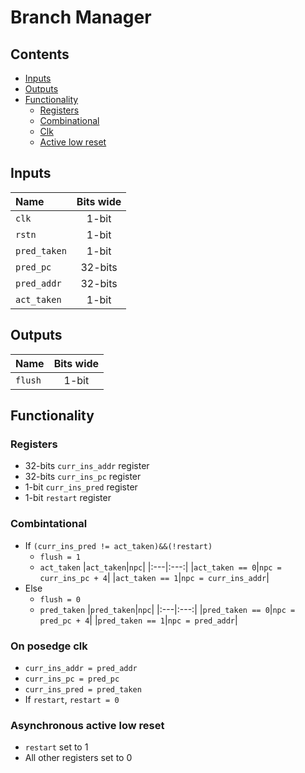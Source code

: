 # Branch Manager #

## Contents
* [Inputs](#inputs)
* [Outputs](#outputs)
* [Functionality](#functionality)
  * [Registers](#registers)
  * [Combinational](#combinational)
  * [Clk](#on-posedge-clk)
  * [Active low reset](#asynchronous-active-low-reset)

## Inputs
|Name|Bits wide|
|:---|:---:|
|```clk```|1-bit|
|```rstn```|1-bit|
|```pred_taken```|1-bit|
|```pred_pc```|32-bits|
|```pred_addr```|32-bits|
|```act_taken```|1-bit|

## Outputs
|Name|Bits wide|
|:---|:---:|
|```flush```|1-bit|

## Functionality
### Registers
  - 32-bits ```curr_ins_addr``` register
  - 32-bits ```curr_ins_pc``` register
  - 1-bit ```curr_ins_pred``` register
  - 1-bit ```restart``` register
### Combintational
  - If ```(curr_ins_pred != act_taken)&&(!restart)```
    * ```flush = 1```
    * ```act_taken```
      |```act_taken```|```npc```|
      |:---|:---:|
      |```act_taken == 0```|```npc = curr_ins_pc + 4```|
      |```act_taken == 1```|```npc = curr_ins_addr```|
  - Else
    * ```flush = 0```
    * ```pred_taken```
      |```pred_taken```|```npc```|
      |:---|:---:|
      |```pred_taken == 0```|```npc = pred_pc + 4```|
      |```pred_taken == 1```|```npc = pred_addr```|
### On posedge clk
  - ```curr_ins_addr = pred_addr```
  - ```curr_ins_pc = pred_pc```
  - ```curr_ins_pred = pred_taken```
  - If ```restart```, ```restart = 0```

### Asynchronous active low reset
  - ```restart``` set to 1
  - All other registers set to 0
